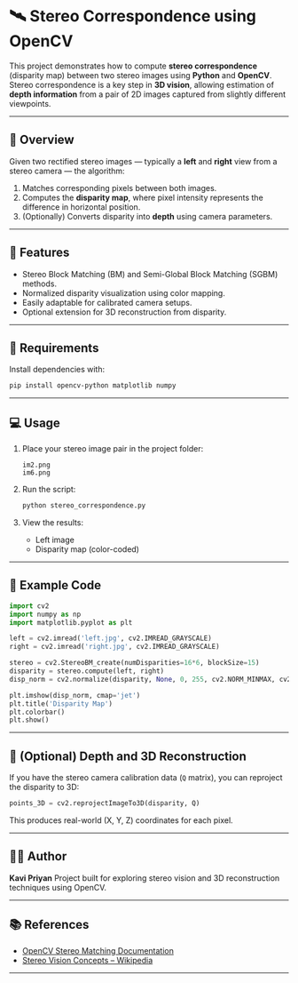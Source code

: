 # 🛰️ Stereo Correspondence using OpenCV

This project demonstrates how to compute **stereo correspondence** (disparity map) between two stereo images using **Python** and **OpenCV**.
Stereo correspondence is a key step in **3D vision**, allowing estimation of **depth information** from a pair of 2D images captured from slightly different viewpoints.

---

## 📸 Overview

Given two rectified stereo images — typically a **left** and **right** view from a stereo camera — the algorithm:

1. Matches corresponding pixels between both images.
2. Computes the **disparity map**, where pixel intensity represents the difference in horizontal position.
3. (Optionally) Converts disparity into **depth** using camera parameters.

---

## 🚀 Features

* Stereo Block Matching (BM) and Semi-Global Block Matching (SGBM) methods.
* Normalized disparity visualization using color mapping.
* Easily adaptable for calibrated camera setups.
* Optional extension for 3D reconstruction from disparity.

---

## 🧩 Requirements

Install dependencies with:

```bash
pip install opencv-python matplotlib numpy
```

---

## 💻 Usage

1. Place your stereo image pair in the project folder:

   ```
   im2.png
   im6.png
   ```
2. Run the script:

   ```bash
   python stereo_correspondence.py
   ```
3. View the results:

   * Left image
   * Disparity map (color-coded)

---

## 🧠 Example Code

```python
import cv2
import numpy as np
import matplotlib.pyplot as plt

left = cv2.imread('left.jpg', cv2.IMREAD_GRAYSCALE)
right = cv2.imread('right.jpg', cv2.IMREAD_GRAYSCALE)

stereo = cv2.StereoBM_create(numDisparities=16*6, blockSize=15)
disparity = stereo.compute(left, right)
disp_norm = cv2.normalize(disparity, None, 0, 255, cv2.NORM_MINMAX, cv2.CV_8U)

plt.imshow(disp_norm, cmap='jet')
plt.title('Disparity Map')
plt.colorbar()
plt.show()
```

---

## 🧮 (Optional) Depth and 3D Reconstruction

If you have the stereo camera calibration data (`Q` matrix), you can reproject the disparity to 3D:

```python
points_3D = cv2.reprojectImageTo3D(disparity, Q)
```

This produces real-world (X, Y, Z) coordinates for each pixel.

---

## 🧑‍💻 Author

**Kavi Priyan**
Project built for exploring stereo vision and 3D reconstruction techniques using OpenCV.

---

## 📚 References

* [OpenCV Stereo Matching Documentation](https://docs.opencv.org/master/dd/d53/tutorial_py_depthmap.html)
* [Stereo Vision Concepts – Wikipedia](https://en.wikipedia.org/wiki/Stereo_vision)

---
